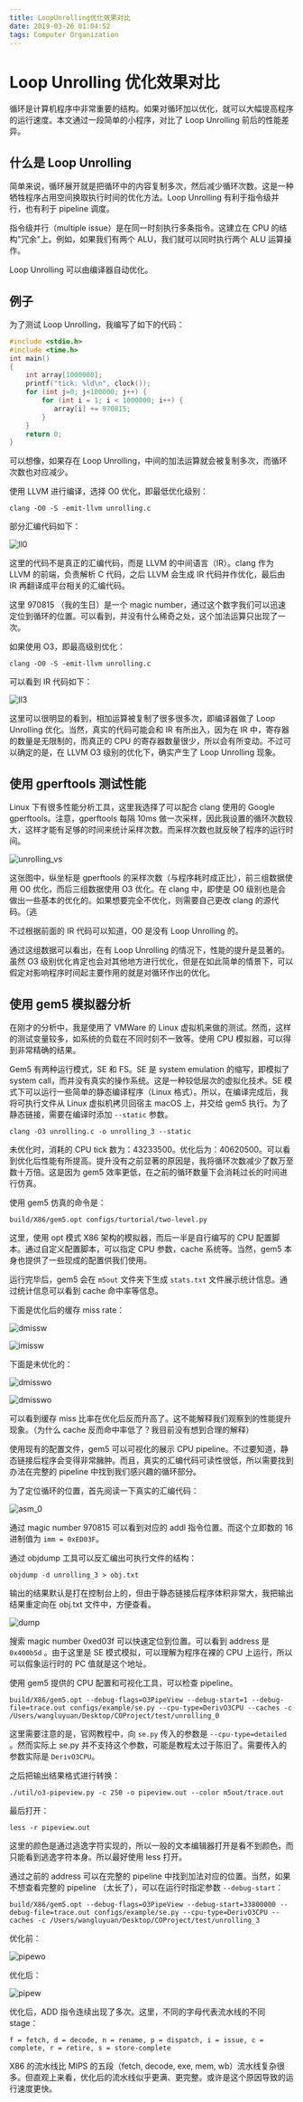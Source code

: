 ```yaml
---
title: LoopUnrolling优化效果对比
date: 2019-03-26 01:04:52
tags: Computer Organization
---
```


# Loop Unrolling 优化效果对比

循环是计算机程序中非常重要的结构。如果对循环加以优化，就可以大幅提高程序的运行速度。本文通过一段简单的小程序，对比了 Loop Unrolling 前后的性能差异。

## 什么是 Loop Unrolling

简单来说，循环展开就是把循环中的内容复制多次，然后减少循环次数。这是一种牺牲程序占用空间换取执行时间的优化方法。Loop Unrolling 有利于指令级并行，也有利于 pipeline 调度。

指令级并行（multiple issue）是在同一时刻执行多条指令。这建立在 CPU 的结构"冗余"上。例如，如果我们有两个 ALU，我们就可以同时执行两个 ALU 运算操作。

Loop Unrolling 可以由编译器自动优化。

## 例子

为了测试 Loop Unrolling，我编写了如下的代码：

```c
#include <stdio.h>
#include <time.h>
int main()
{
    int array[1000000];
    printf("tick: %ld\n", clock());
    for (int j=0; j<100000; j++) {
        for (int i = 1; i < 1000000; i++) {
           array[i] += 970815;
        }
    }
    return 0;
}
```

可以想像，如果存在 Loop Unrolling，中间的加法运算就会被复制多次，而循环次数也对应减少。

使用 LLVM 进行编译，选择 O0 优化，即最低优化级别：

`clang -O0 -S -emit-llvm unrolling.c`

部分汇编代码如下：

![ll0](/img/LoopUnrolling/ll0.png)

这里的代码不是真正的汇编代码，而是 LLVM 的中间语言（IR）。clang 作为 LLVM 的前端，负责解析 C 代码，之后 LLVM 会生成 IR 代码并作优化，最后由 IR 再翻译成平台相关的汇编代码。

这里 970815 （我的生日）是一个 magic number，通过这个数字我们可以迅速定位到循环的位置。可以看到，并没有什么稀奇之处，这个加法运算只出现了一次。

如果使用 O3，即最高级别优化：

`clang -O0 -S -emit-llvm unrolling.c`

可以看到 IR 代码如下：

![ll3](/img/LoopUnrolling/ll3.png)

这里可以很明显的看到，相加运算被复制了很多很多次，即编译器做了 Loop Unrolling 优化。当然，真实的代码可能会和 IR 有所出入，因为在 IR 中，寄存器的数量是无限制的，而真正的 CPU 的寄存器数量很少，所以会有所变动。不过可以确定的是，在 LLVM O3 级别的优化下，确实产生了 Loop Unrolling 现象。

## 使用 gperftools 测试性能

Linux 下有很多性能分析工具，这里我选择了可以配合 clang 使用的 Google gperftools。注意，gperftools 每隔 10ms 做一次采样，因此我设置的循环次数较大，这样才能有足够的时间来统计采样次数。而采样次数也就反映了程序的运行时间。

![unrolling_vs](/img/LoopUnrolling/unrolling_vs.png)

这张图中，纵坐标是 gperftools 的采样次数（与程序耗时成正比），前三组数据使用 O0 优化，而后三组数据使用 O3 优化。在 clang 中，即使是 O0 级别也是会做出一些基本的优化的。如果想要完全不优化，则需要自己更改 clang 的源代码。（逃

不过根据前面的 IR 代码可以知道，O0 是没有 Loop Unrolling 的。

通过这组数据可以看出，在有 Loop Unrolling 的情况下，性能的提升是显著的。虽然 O3 级别优化肯定也会对其他地方进行优化，但是在如此简单的情景下，可以假定对影响程序时间起主要作用的就是对循环作出的优化。

## 使用 gem5 模拟器分析

在刚才的分析中，我是使用了 VMWare 的 Linux 虚拟机来做的测试。然而，这样的测试变量较多，如系统的负载在不同时刻不一致等。使用 CPU 模拟器，可以得到非常精确的结果。

Gem5 有两种运行模式，SE 和 FS。SE 是 system emulation 的缩写，即模拟了 system call，而并没有真实的操作系统。这是一种较低层次的虚拟化技术。SE 模式下可以运行一些简单的静态编译程序（Linux 格式）。所以，在编译完成后，我将可执行文件从 Linux 虚拟机拷贝回宿主 macOS 上，并交给 gem5 执行。为了静态链接，需要在编译时添加 `--static` 参数。

`clang -O3 unrolling.c -o unrolling_3 --static`

未优化时，消耗的 CPU tick 数为：43233500。优化后为：40620500。可以看到优化后性能有所提高。提升没有之前显著的原因是，我将循环次数减少了数万至数十万倍。这是因为 gem5 效率更低，在之前的循环数量下会消耗过长的时间进行仿真。

使用 gem5 仿真的命令是：

`build/X86/gem5.opt configs/turtorial/two-level.py`

这里，使用 opt 模式 X86 架构的模拟器，而后一半是自行编写的 CPU 配置脚本。通过自定义配置脚本，可以指定 CPU 参数，cache 系统等。当然，gem5 本身也提供了一些现成的配置供我们使用。

运行完毕后，gem5 会在 `m5out` 文件夹下生成 `stats.txt` 文件展示统计信息。通过统计信息可以看到 cache 命中率等信息。

下面是优化后的缓存 miss rate：

![dmissw](/img/LoopUnrolling/dmissw.png)

![imissw](/img/LoopUnrolling/imissw.png)

下面是未优化的：

![dmisswo](/img/LoopUnrolling/dmisswo.png)

![dmisswo](/img/LoopUnrolling/imisswo.png)

可以看到缓存 miss 比率在优化后反而升高了。这不能解释我们观察到的性能提升现象。（为什么 cache 反而命中率低了？我目前没有想到合理的解释）

使用现有的配置文件，gem5 可以可视化的展示 CPU pipeline。不过要知道，静态链接后程序会变得非常臃肿。而且，真实的汇编代码可读性很低，所以需要找到办法在完整的 pipeline 中找到我们感兴趣的循环部分。

为了定位循环的位置，首先阅读一下真实的汇编代码：

![asm_0](/img/LoopUnrolling/asm_0.png)

通过 magic number 970815 可以看到对应的 addl 指令位置。而这个立即数的 16 进制值为 `imm = 0xED03F`。

通过 objdump 工具可以反汇编出可执行文件的结构：

`objdump -d unrolling_3 > obj.txt`

输出的结果默认是打在控制台上的，但由于静态链接后程序体积非常大，我把输出结果重定向在 obj.txt 文件中，方便查看。

![dump](/img/LoopUnrolling/dump.png)

搜索 magic number 0xed03f 可以快速定位到位置。可以看到 address 是 `0x400b5d` 。由于这里是 SE 模式模拟，可以理解为程序在裸的 CPU 上运行，所以可以假象运行时的 PC 值就是这个地址。

使用 gem5 提供的 CPU 配置和可视化工具，可以检查 pipeline。

```
build/X86/gem5.opt --debug-flags=O3PipeView --debug-start=1 --debug-file=trace.out configs/example/se.py --cpu-type=DerivO3CPU --caches -c /Users/wangluyuan/Desktop/COProject/test/unrolling_0
```

这里需要注意的是，官网教程中，向 `se.py` 传入的参数是 `--cpu-type=detailed` 。然而实际上 se.py 并不支持这个参数，可能是教程太过于陈旧了。需要传入的参数实际是 `DerivO3CPU`。

之后把输出结果格式进行转换：

`./util/o3-pipeview.py -c 250 -o pipeview.out --color m5out/trace.out`

最后打开：

`less -r pipeview.out `

这里的颜色是通过逃逸字符实现的，所以一般的文本编辑器打开是看不到颜色，而只能看到逃逸字符本身。所以最好使用 less 打开。

通过之前的 address 可以在完整的 pipeline 中找到加法对应的位置。当然，如果不想查看完整的 pipeline （太长了），可以在运行时指定参数 `--debug-start`：

```
build/X86/gem5.opt --debug-flags=O3PipeView --debug-start=33800000 --debug-file=trace.out configs/example/se.py --cpu-type=DerivO3CPU --caches -c /Users/wangluyuan/Desktop/COProject/test/unrolling_3
```

优化前：

![pipewo](/img/LoopUnrolling/pipewo.png)

优化后：

![pipew](/img/LoopUnrolling/pipew.png)

优化后，ADD 指令连续出现了多次。这里，不同的字母代表流水线的不同 stage：

```
f = fetch, d = decode, n = rename, p = dispatch, i = issue, c = complete, r = retire, s = store-complete
```

X86 的流水线比 MIPS 的五段（fetch, decode, exe, mem, wb）流水线复杂很多。但直观上来看，优化后的流水线似乎更满、更完整。或许是这个原因导致的运行速度更快。

